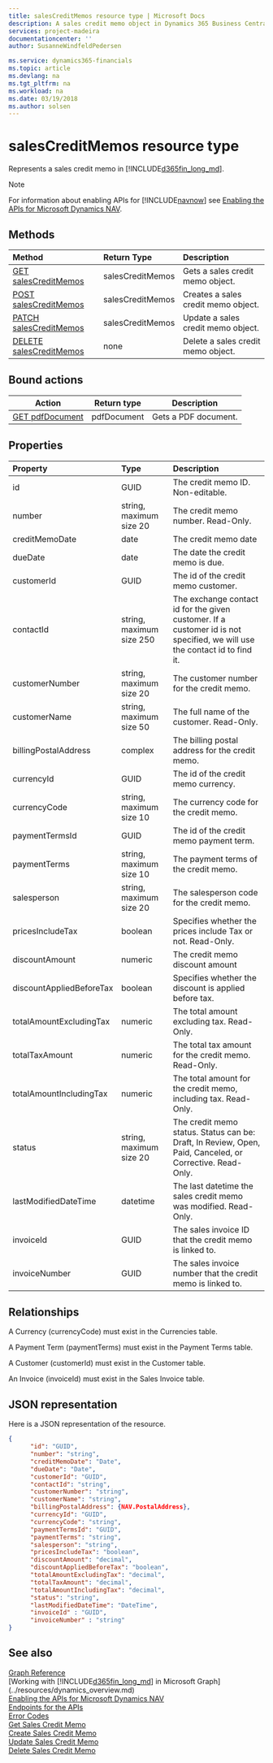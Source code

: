 ```yaml
---
title: salesCreditMemos resource type | Microsoft Docs
description: A sales credit memo object in Dynamics 365 Business Central. 
services: project-madeira
documentationcenter: ''
author: SusanneWindfeldPedersen

ms.service: dynamics365-financials
ms.topic: article
ms.devlang: na
ms.tgt_pltfrm: na
ms.workload: na
ms.date: 03/19/2018
ms.author: solsen
---
```


# salesCreditMemos resource type
Represents a sales credit memo in [!INCLUDE[d365fin_long_md](../../includes/d365fin_long_md.md)]. 

> [!NOTE]  
> For information about enabling APIs for [!INCLUDE[navnow](../../includes/navnow_md.md)] see [Enabling the APIs for Microsoft Dynamics NAV](../../enabling-apis-for-dynamics-nav.md).

## Methods

| Method       | Return Type  |Description|
|:---------------|:--------|:----------|
|[GET salesCreditMemos](../api/dynamics_salescreditmemo_get.md)|salesCreditMemos|Gets a sales credit memo object.|
|[POST salesCreditMemos](../api/dynamics_create_salescreditmemo.md)|salesCreditMemos|Creates a sales credit memo object.|
|[PATCH salesCreditMemos](../api/dynamics_salescreditmemo_update.md)|salesCreditMemos|Update a sales credit memo object.|
|[DELETE salesCreditMemos](../api/dynamics_salescreditmemo_delete.md)|none|Delete a sales credit memo object.|

## Bound actions

|Action          |Return type   |Description         |
|----------------|--------------|--------------------|
|[GET pdfDocument](../api/dynamics_salescreditmemo_pdfdocument.md)|pdfDocument|Gets a PDF document.|


## Properties
| Property	   | Type	|Description|
|:---------------|:--------|:----------|
|id|GUID|The credit memo ID. Non-editable.|
|number|string, maximum size 20|The credit memo number. Read-Only.|
|creditMemoDate|date|The credit memo date|
|dueDate|date|The date the credit memo is due.|
|customerId|GUID|The id of the credit memo customer.|
|contactId|string, maximum size 250|The exchange contact id for the given customer. If a customer id is not specified, we will use the contact id to find it.|
|customerNumber|string, maximum size 20|The customer number for the credit memo.|
|customerName|string, maximum size 50|The full name of the customer. Read-Only.|
|billingPostalAddress|complex|The billing postal address for the credit memo.|
|currencyId|GUID|The id of the credit memo currency.|
|currencyCode|string, maximum size 10|The currency code for the credit memo.|
|paymentTermsId|GUID|The id of the credit memo payment term.|
|paymentTerms|string, maximum size 10|The payment terms of the credit memo.|
|salesperson|string, maximum size 20|The salesperson code for the credit memo.|
|pricesIncludeTax|boolean|Specifies whether the prices include Tax or not. Read-Only.|
|discountAmount|numeric|The credit memo discount amount|
|discountAppliedBeforeTax|boolean|Specifies whether the discount is applied before tax.|
|totalAmountExcludingTax|numeric|The total amount excluding tax. Read-Only.|
|totalTaxAmount|numeric|The total tax amount for the credit memo. Read-Only.|
|totalAmountIncludingTax|numeric|The total amount for the credit memo, including tax. Read-Only.|
|status|string, maximum size 20|The credit memo status. Status can be: Draft, In Review, Open, Paid, Canceled, or Corrective. Read-Only.|
|lastModifiedDateTime|datetime|The last datetime the sales credit memo was modified. Read-Only.|
|invoiceId|GUID|The sales invoice ID that the credit memo is linked to.|
|invoiceNumber|GUID|The sales invoice number that the credit memo is linked to.|


## Relationships
A Currency (currencyCode) must exist in the Currencies table.

A Payment Term (paymentTerms) must exist in the Payment Terms table.

A Customer (customerId) must exist in the Customer table.

An Invoice (invoiceId) must exist in the Sales Invoice table.

## JSON representation

Here is a JSON representation of the resource.


```json
{
      "id": "GUID",
      "number": "string",
      "creditMemoDate": "Date",
      "dueDate": "Date",
      "customerId": "GUID",
      "contactId": "string",
      "customerNumber": "string",
      "customerName": "string",
      "billingPostalAddress": {NAV.PostalAddress},
      "currencyId": "GUID",
      "currencyCode": "string",
      "paymentTermsId": "GUID",
      "paymentTerms": "string",
      "salesperson": "string",
      "pricesIncludeTax": "boolean",
      "discountAmount": "decimal",
      "discountAppliedBeforeTax": "boolean",
      "totalAmountExcludingTax": "decimal",
      "totalTaxAmount": "decimal",
      "totalAmountIncludingTax": "decimal",
      "status": "string",
      "lastModifiedDateTime": "DateTime",
      "invoiceId" : "GUID",
      "invoiceNumber" : "string"
}

```
## See also
[Graph Reference](../api/dynamics_graph_reference.md)  
[Working with [!INCLUDE[d365fin_long_md](../../includes/d365fin_long_md.md)] in Microsoft Graph](../resources/dynamics_overview.md)  
[Enabling the APIs for Microsoft Dynamics NAV](../../enabling-apis-for-dynamics-nav.md)  
[Endpoints for the APIs](../../endpoints-apis-for-dynamics.md)  
[Error Codes](../dynamics_error_codes.md)  
[Get Sales Credit Memo](../api/dynamics_salescreditmemo_get.md)  
[Create Sales Credit Memo](../api/dynamics_create_salescreditmemo.md)  
[Update Sales Credit Memo](../api/dynamics_salescreditmemo_update.md)  
[Delete Sales Credit Memo](../api/dynamics_salescreditmemo_delete.md)  